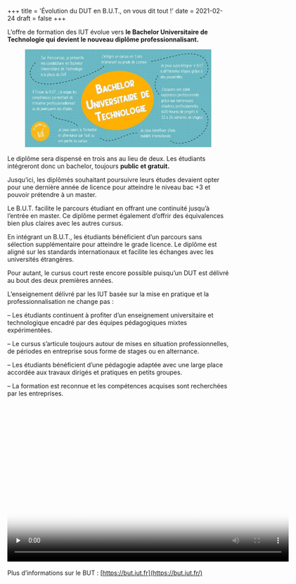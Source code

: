 +++
title = 'Évolution du DUT en B.U.T., on vous dit tout !'
date = 2021-02-24
draft = false
+++


  

L’offre de formation des IUT évolue vers **le Bachelor Universitaire de Technologie qui devient le nouveau diplôme professionnalisant.**


  <figure>
    <picture>
      <!-- AVIF -->
      <source type="image/avif" srcset="img/129266730_1760761570741520_1917207642655678900_o-768x404.avif">
      <!-- WebP -->
      <source type="image/webp" srcset="img/129266730_1760761570741520_1917207642655678900_o-768x404.webp">
      <!-- JPEG de repli pour les navigateurs qui ne supportent ni AVIF ni WebP -->
      <img src="img/129266730_1760761570741520_1917207642655678900_o-768x404%20(1).jpg" loading="lazy">
    </picture>
  </figure> 

Le diplôme sera dispensé en trois ans au lieu de deux. Les étudiants intégreront donc un bachelor, toujours **public et gratuit.**

Jusqu’ici, les diplômés souhaitant poursuivre leurs études devaient opter pour une dernière année de licence pour atteindre le niveau bac +3 et pouvoir prétendre à un master.

Le B.U.T. facilite le parcours étudiant en offrant une continuité jusqu’à l’entrée en master. Ce diplôme permet également d’offrir des équivalences bien plus claires avec les autres cursus. 

  

En intégrant un B.U.T., les étudiants bénéficient d’un parcours sans sélection supplémentaire pour atteindre le grade licence. Le diplôme est aligné sur les standards internationaux et facilite les échanges avec les universités étrangères.

Pour autant, le cursus court reste encore possible puisqu’un DUT est délivré au bout des deux premières années.

  

L’enseignement délivré par les IUT basée sur la mise en pratique et la professionnalisation ne change pas :

– Les étudiants continuent à profiter d’un enseignement universitaire et technologique encadré par des équipes pédagogiques mixtes expérimentées.

– Le cursus s’articule toujours autour de mises en situation professionnelles, de périodes en entreprise sous forme de stages ou en alternance.

– Les étudiants bénéficient d’une pédagogie adaptée avec une large place accordée aux travaux dirigés et pratiques en petits groupes.

– La formation est reconnue et les compétences acquises sont recherchées par les entreprises.

<video width="640" height="360" controls preload="none" poster="video/mqdefault.jpg">
  <source src="video/BUTckoi .mp4" type="video/mp4">
  Votre navigateur ne prend pas en charge les vidéos HTML5.
</video>

Plus d’informations sur le BUT : [https://but.iut.fr](https://but.iut.fr/)